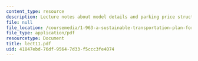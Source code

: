 ```yaml
---
content_type: resource
description: Lecture notes about model details and parking price structure.
file: null
file_location: /coursemedia/1-963-a-sustainable-transportation-plan-for-mit-spring-2007/41847ebd76df95647d33f5ccc3fe4074_lect11.pdf
file_type: application/pdf
resourcetype: Document
title: lect11.pdf
uid: 41847ebd-76df-9564-7d33-f5ccc3fe4074
---
```

